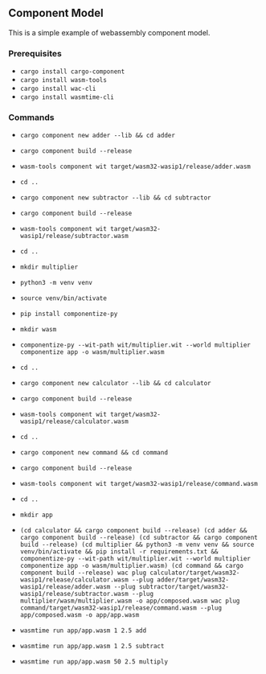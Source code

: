 ## Component Model

This is a simple example of webassembly component model.

### Prerequisites

- `cargo install cargo-component`
- `cargo install wasm-tools`
- `cargo install wac-cli`
- `cargo install wasmtime-cli`

### Commands

- `cargo component new adder --lib && cd adder`
- `cargo component build --release`
- `wasm-tools component wit target/wasm32-wasip1/release/adder.wasm`

- `cd ..`

- `cargo component new subtractor --lib && cd subtractor`
- `cargo component build --release`
- `wasm-tools component wit target/wasm32-wasip1/release/subtractor.wasm`

- `cd ..`

- `mkdir multiplier`
- `python3 -m venv venv`
- `source venv/bin/activate`
- `pip install componentize-py`
- `mkdir wasm`
- `componentize-py --wit-path wit/multiplier.wit --world multiplier componentize app -o wasm/multiplier.wasm`

- `cd ..`

- `cargo component new calculator --lib && cd calculator`
- `cargo component build --release`
- `wasm-tools component wit target/wasm32-wasip1/release/calculator.wasm`

- `cd ..`


- `cargo component new command && cd command`
- `cargo component build --release`
- `wasm-tools component wit target/wasm32-wasip1/release/command.wasm`

- `cd ..`

- `mkdir app`

- `(cd calculator && cargo component build --release)
(cd adder && cargo component build --release)
(cd subtractor && cargo component build --release)
(cd multiplier && python3 -m venv venv && source venv/bin/activate && pip install -r requirements.txt && componentize-py --wit-path wit/multiplier.wit --world multiplier componentize app -o wasm/multiplier.wasm)
(cd command && cargo component build --release)
wac plug calculator/target/wasm32-wasip1/release/calculator.wasm --plug adder/target/wasm32-wasip1/release/adder.wasm --plug subtractor/target/wasm32-wasip1/release/subtractor.wasm --plug multiplier/wasm/multiplier.wasm -o app/composed.wasm
wac plug command/target/wasm32-wasip1/release/command.wasm --plug app/composed.wasm -o app/app.wasm`

- `wasmtime run app/app.wasm 1 2.5 add`
- `wasmtime run app/app.wasm 1 2.5 subtract`
- `wasmtime run app/app.wasm 50 2.5 multiply`
